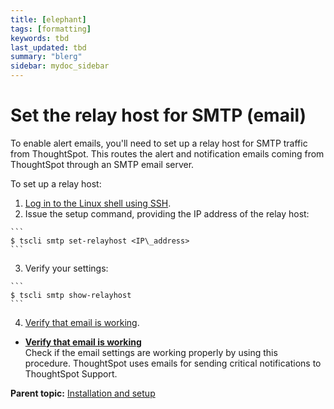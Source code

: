 ```yaml
---
title: [elephant]
tags: [formatting]
keywords: tbd
last_updated: tbd
summary: "blerg"
sidebar: mydoc_sidebar
---
```

# Set the relay host for SMTP \(email\)

To enable alert emails, you'll need to set up a relay host for SMTP traffic from ThoughtSpot. This routes the alert and notification emails coming from ThoughtSpot through an SMTP email server.

To set up a relay host:

1.   [Log in to the Linux shell using SSH](login_console.html#). 
2.   Issue the setup command, providing the IP address of the relay host: 

    ```
    $ tscli smtp set-relayhost <IP\_address>
    ```

3.   Verify your settings: 

    ```
    $ tscli smtp show-relayhost
    ```

4.   [Verify that email is working](setup_email.html#). 

-   **[Verify that email is working](../../admin/setup/setup_email.html)**  
 Check if the email settings are working properly by using this procedure. ThoughtSpot uses emails for sending critical notifications to ThoughtSpot Support.

**Parent topic:** [Installation and setup](../../admin/setup/intro.html)

